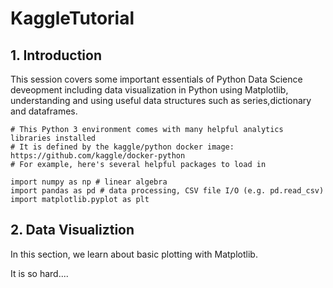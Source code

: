 # KaggleTutorial




<h2>1. Introduction </h2>
<div>This session covers some important essentials of Python Data Science deveopment including data visualization in Python
using Matplotlib, understanding and using useful data structures such as series,dictionary and dataframes.



```
# This Python 3 environment comes with many helpful analytics libraries installed
# It is defined by the kaggle/python docker image: https://github.com/kaggle/docker-python
# For example, here's several helpful packages to load in 

import numpy as np # linear algebra
import pandas as pd # data processing, CSV file I/O (e.g. pd.read_csv)
import matplotlib.pyplot as plt 
```



<h2>2. Data Visualiztion</h2>

In this section, we learn about basic plotting with Matplotlib.
</div>

It is so hard....
